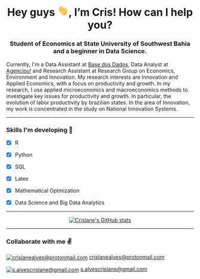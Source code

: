 

<h1 align="center"> Hey guys <img src="https://raw.githubusercontent.com/ABSphreak/ABSphreak/master/gifs/Hi.gif" width="30px">, I’m Cris! How can I help you?  </h1>



<h3 align="center">Student of Economics at State University of Southwest Bahia and a beginner in Data Science. </h3>

<p align="justify-all">

Currently, I'm a Data Assistant at [Base dos Dados](https://github.com/basedosdados), Data Analyst at [Agenciou!](https://agenciou.com.br/) and Research Assistant at Research Group on Economics, Environment and Innovation. My research interests are Innovation and Applied Economics, with a focus on productivity and growth. In my research, I use applied microeconomics and macroeconomics methods to investigate key issues for productivity and growth. In particular, the evolution of labor productivity by brazilian states. In the area of Innovation, my work is concentrated in the study on National Innovation Systems.

</a>
</p>

---
### Skills I'm developing 🎯 

- [x] R
- [x] Python 
- [x] SQL
- [x] Latex
- [x] Mathematical Optmization   
- [x] Data Science and Big Data Analytics 



---
<center>
  
[![Crislane's GitHub stats](https://github-readme-stats.vercel.app/api?username=crislanealves&count_private=true&show_icons=true)](https://github-readme-stats.vercel.app/api?username=crislanealves&count_private=true&show_icons=true)

</center>

---

### Collaborate with me :v:


<a href="https://mail.protonmail.com/login" target="blank"><img align="center" src="https://cdn.jsdelivr.net/npm/simple-icons@3.0.1/icons/protonmail.svg" alt="crislanealves@protonmail.com" height="15" width="15" /></a> crislanealves@protonmail.com

<a href="https://gmail.com/" target="blank"><img align="center" src="https://cdn.jsdelivr.net/npm/simple-icons@3.0.1/icons/gmail.svg" alt="s.alvescrislane@gmail.com" height="15" width="15" /></a> s.alvescrislane@gmail.com




